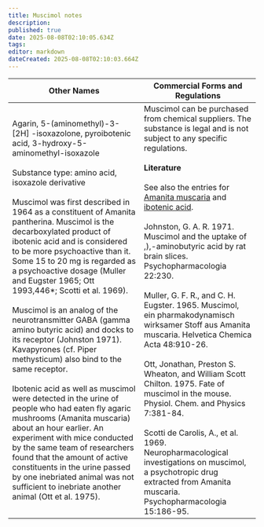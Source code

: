 ```yaml
---
title: Muscimol notes
description: 
published: true
date: 2025-08-08T02:10:05.634Z
tags: 
editor: markdown
dateCreated: 2025-08-08T02:10:03.664Z
---
```


| **Other Names** | **Commercial Forms and Regulations** |
|---|---|
| Agarin, 5-(aminomethyl)-3- [2H] -isoxazolone, pyroibotenic acid, 3-hydroxy-5-aminomethyl-isoxazole<br><br>Substance type: amino acid, isoxazole derivative<br><br>Muscimol was first described in 1964 as a constituent of Amanita pantherina. Muscimol is the decarboxylated product of ibotenic acid and is considered to be more psychoactive than it. Some 15 to 20 mg is regarded as a psychoactive dosage (Muller and Eugster 1965; Ott 1993,446*; Scotti et al. 1969).<br><br>Muscimol is an analog of the neurotransmitter GABA (gamma amino butyric acid) and docks to its receptor (Johnston 1971). Kavapyrones (cf. Piper methysticum) also bind to the same receptor.<br><br>Ibotenic acid as well as muscimol were detected in the urine of people who had eaten fly agaric mushrooms (Amanita muscaria) about an hour earlier. An experiment with mice conducted by the same team of researchers found that the amount of active constituents in the urine passed by one inebriated animal was not sufficient to inebriate another animal (Ott et al. 1975). | Muscimol can be purchased from chemical suppliers. The substance is legal and is not subject to any specific regulations.<br><br>**Literature**<br><br>See also the entries for [Amanita muscaria](/en/amanita-muscaria) and [ibotenic acid](/en/ibotenic-acid).<br><br>Johnston, G. A. R. 1971. Muscimol and the uptake of ,),-aminobutyric acid by rat brain slices. Psychopharmacologia 22:230.<br><br>Muller, G. F. R., and C. H. Eugster. 1965. Muscimol, ein pharmakodynamisch wirksamer Stoff aus Amanita muscaria. Helvetica Chemica Acta 48:910-26.<br><br>Ott, Jonathan, Preston S. Wheaton, and William Scott Chilton. 1975. Fate of muscimol in the mouse. Physiol. Chem. and Physics 7:381-84.<br><br>Scotti de Carolis, A., et al. 1969. Neuropharmacological investigations on muscimol, a psychotropic drug extracted from Amanita muscaria. Psychopharmacologia 15:186-95. |